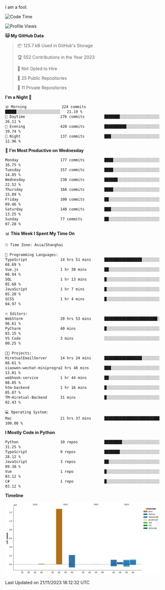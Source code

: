 I am a fool.

<!--START_SECTION:waka-->
![Code Time](http://img.shields.io/badge/Code%20Time-897%20hrs%209%20mins-blue)

![Profile Views](http://img.shields.io/badge/Profile%20Views-26-blue)

**🐱 My GitHub Data** 

> 📦 125.7 kB Used in GitHub's Storage 
 > 
> 🏆 552 Contributions in the Year 2023
 > 
> 🚫 Not Opted to Hire
 > 
> 📜 25 Public Repositories 
 > 
> 🔑 11 Private Repositories 
 > 
**I'm a Night 🦉** 

```text
🌞 Morning                224 commits         █████░░░░░░░░░░░░░░░░░░░░   21.19 % 
🌆 Daytime                276 commits         ███████░░░░░░░░░░░░░░░░░░   26.11 % 
🌃 Evening                420 commits         ██████████░░░░░░░░░░░░░░░   39.74 % 
🌙 Night                  137 commits         ███░░░░░░░░░░░░░░░░░░░░░░   12.96 % 
```
📅 **I'm Most Productive on Wednesday** 

```text
Monday                   177 commits         ████░░░░░░░░░░░░░░░░░░░░░   16.75 % 
Tuesday                  157 commits         ████░░░░░░░░░░░░░░░░░░░░░   14.85 % 
Wednesday                238 commits         ██████░░░░░░░░░░░░░░░░░░░   22.52 % 
Thursday                 168 commits         ████░░░░░░░░░░░░░░░░░░░░░   15.89 % 
Friday                   100 commits         ██░░░░░░░░░░░░░░░░░░░░░░░   09.46 % 
Saturday                 140 commits         ███░░░░░░░░░░░░░░░░░░░░░░   13.25 % 
Sunday                   77 commits          ██░░░░░░░░░░░░░░░░░░░░░░░   07.28 % 
```


📊 **This Week I Spent My Time On** 

```text
🕑︎ Time Zone: Asia/Shanghai

💬 Programming Languages: 
TypeScript               14 hrs 51 mins      █████████████████░░░░░░░░   68.69 % 
Vue.js                   1 hr 30 mins        ██░░░░░░░░░░░░░░░░░░░░░░░   06.94 % 
SQL                      1 hr 13 mins        █░░░░░░░░░░░░░░░░░░░░░░░░   05.68 % 
JavaScript               1 hr 7 mins         █░░░░░░░░░░░░░░░░░░░░░░░░   05.20 % 
SCSS                     1 hr 4 mins         █░░░░░░░░░░░░░░░░░░░░░░░░   04.97 % 

🔥 Editors: 
WebStorm                 20 hrs 53 mins      ████████████████████████░   96.61 % 
PyCharm                  40 mins             █░░░░░░░░░░░░░░░░░░░░░░░░   03.15 % 
VS Code                  3 mins              ░░░░░░░░░░░░░░░░░░░░░░░░░   00.25 % 

🐱‍💻 Projects: 
HiretualEmailServer      14 hrs 24 mins      █████████████████░░░░░░░░   66.61 % 
xiaowen-wechat-miniprogra2 hrs 48 mins       ███░░░░░░░░░░░░░░░░░░░░░░   13.01 % 
webhook-service          1 hr 44 mins        ██░░░░░░░░░░░░░░░░░░░░░░░   08.05 % 
htm-backend              1 hr 16 mins        █░░░░░░░░░░░░░░░░░░░░░░░░   05.87 % 
TM-Hiretual-Backend      31 mins             █░░░░░░░░░░░░░░░░░░░░░░░░   02.43 % 

💻 Operating System: 
Mac                      21 hrs 37 mins      █████████████████████████   100.00 % 
```

**I Mostly Code in Python** 

```text
Python                   10 repos            ████████░░░░░░░░░░░░░░░░░   31.25 % 
TypeScript               9 repos             ███████░░░░░░░░░░░░░░░░░░   28.12 % 
JavaScript               3 repos             ██░░░░░░░░░░░░░░░░░░░░░░░   09.38 % 
Vue                      1 repo              █░░░░░░░░░░░░░░░░░░░░░░░░   03.12 % 
C#                       1 repo              █░░░░░░░░░░░░░░░░░░░░░░░░   03.12 % 
```



**Timeline**

![Lines of Code chart](https://raw.githubusercontent.com/VeejaLiu/VeejaLiu/master/assets/bar_graph.png)


 Last Updated on 21/11/2023 18:12:32 UTC
<!--END_SECTION:waka-->
